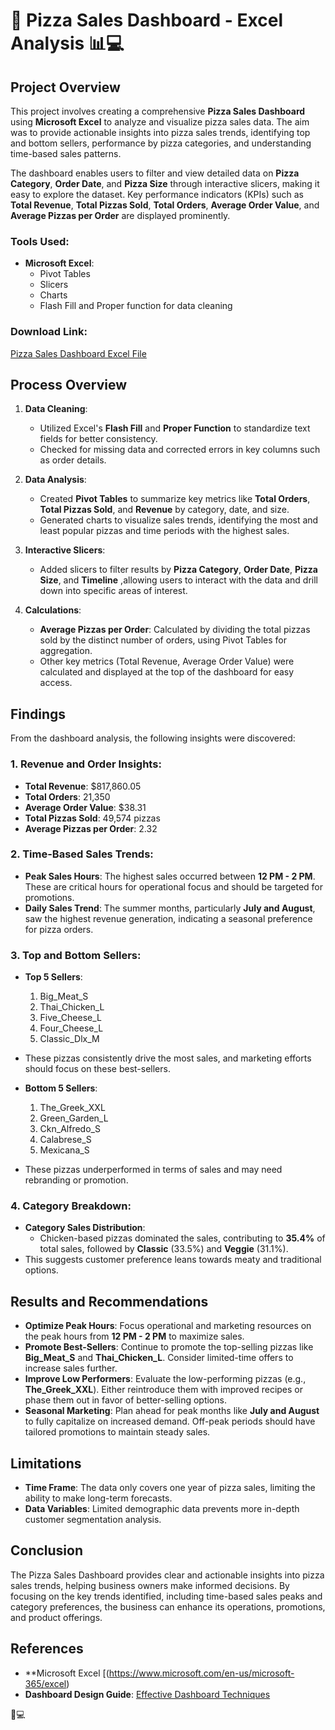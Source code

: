 # 🍕 Pizza Sales Dashboard - Excel Analysis 📊💻

## Project Overview
This project involves creating a comprehensive **Pizza Sales Dashboard** using **Microsoft Excel** to analyze and visualize pizza sales data. The aim was to provide actionable insights into pizza sales trends, identifying top and bottom sellers, performance by pizza categories, and understanding time-based sales patterns. 

The dashboard enables users to filter and view detailed data on **Pizza Category**, **Order Date**, and **Pizza Size** through interactive slicers, making it easy to explore the dataset. Key performance indicators (KPIs) such as **Total Revenue**, **Total Pizzas Sold**, **Total Orders**, **Average Order Value**, and **Average Pizzas per Order** are displayed prominently.

### Tools Used:
- **Microsoft Excel**:
  - Pivot Tables
  - Slicers
  - Charts
  - Flash Fill and Proper function for data cleaning

### Download Link:
[Pizza Sales Dashboard Excel File](https://example-link-to-download.com)

## Process Overview
1. **Data Cleaning**:
   - Utilized Excel's **Flash Fill** and **Proper Function** to standardize text fields for better consistency.
   - Checked for missing data and corrected errors in key columns such as order details.

2. **Data Analysis**:
   - Created **Pivot Tables** to summarize key metrics like **Total Orders**, **Total Pizzas Sold**, and **Revenue** by category, date, and size.
   - Generated charts to visualize sales trends, identifying the most and least popular pizzas and time periods with the highest sales.

3. **Interactive Slicers**:
   - Added slicers to filter results by **Pizza Category**, **Order Date**,  **Pizza Size**, and **Timeline** ,allowing users to interact with the data and drill down into specific areas of interest.

4. **Calculations**:
   - **Average Pizzas per Order**: Calculated by dividing the total pizzas sold by the distinct number of orders, using Pivot Tables for aggregation.
   - Other key metrics (Total Revenue, Average Order Value) were calculated and displayed at the top of the dashboard for easy access.

## Findings
From the dashboard analysis, the following insights were discovered:

### 1. **Revenue and Order Insights**:
   - **Total Revenue**: $817,860.05
   - **Total Orders**: 21,350
   - **Average Order Value**: $38.31
   - **Total Pizzas Sold**: 49,574 pizzas
   - **Average Pizzas per Order**: 2.32

### 2. **Time-Based Sales Trends**:
   - **Peak Sales Hours**: The highest sales occurred between **12 PM - 2 PM**. These are critical hours for operational focus and should be targeted for promotions.
   - **Daily Sales Trend**: The summer months, particularly **July and August**, saw the highest revenue generation, indicating a seasonal preference for pizza orders.

### 3. **Top and Bottom Sellers**:
   - **Top 5 Sellers**:
     1. Big_Meat_S
     2. Thai_Chicken_L
     3. Five_Cheese_L
     4. Four_Cheese_L
     5. Classic_Dlx_M
   - These pizzas consistently drive the most sales, and marketing efforts should focus on these best-sellers.
   
   - **Bottom 5 Sellers**:
     1. The_Greek_XXL
     2. Green_Garden_L
     3. Ckn_Alfredo_S
     4. Calabrese_S
     5. Mexicana_S
   - These pizzas underperformed in terms of sales and may need rebranding or promotion.

### 4. **Category Breakdown**:
   - **Category Sales Distribution**: 
     - Chicken-based pizzas dominated the sales, contributing to **35.4%** of total sales, followed by **Classic** (33.5%) and **Veggie** (31.1%).
   - This suggests customer preference leans towards meaty and traditional options.

## Results and Recommendations
- **Optimize Peak Hours**: Focus operational and marketing resources on the peak hours from **12 PM - 2 PM** to maximize sales.
- **Promote Best-Sellers**: Continue to promote the top-selling pizzas like **Big_Meat_S** and **Thai_Chicken_L**. Consider limited-time offers to increase sales further.
- **Improve Low Performers**: Evaluate the low-performing pizzas (e.g., **The_Greek_XXL**). Either reintroduce them with improved recipes or phase them out in favor of better-selling options.
- **Seasonal Marketing**: Plan ahead for peak months like **July and August** to fully capitalize on increased demand. Off-peak periods should have tailored promotions to maintain steady sales.

## Limitations
- **Time Frame**: The data only covers one year of pizza sales, limiting the ability to make long-term forecasts.
- **Data Variables**: Limited demographic data prevents more in-depth customer segmentation analysis.

## Conclusion
The Pizza Sales Dashboard provides clear and actionable insights into pizza sales trends, helping business owners make informed decisions. By focusing on the key trends identified, including time-based sales peaks and category preferences, the business can enhance its operations, promotions, and product offerings.

## References
- **Microsoft Excel [(https://www.microsoft.com/en-us/microsoft-365/excel)
- **Dashboard Design Guide**: [Effective Dashboard Techniques](https://example-link.com/dashboard-guide)

🍕💻

